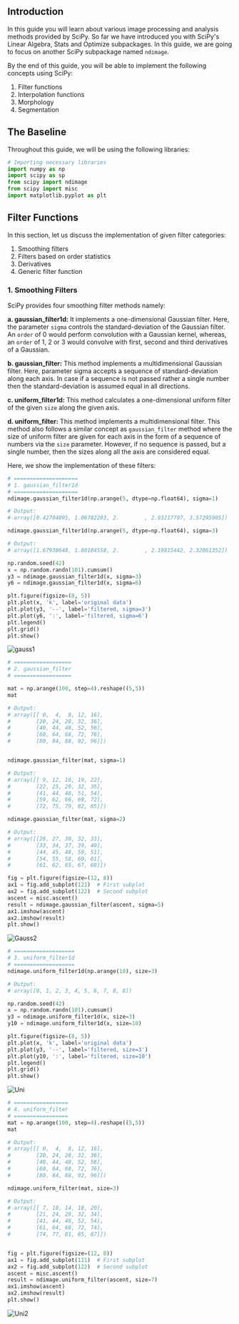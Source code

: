 ## Introduction
In this guide you will learn about various image processing and analysis methods provided by SciPy. So far we have introduced you with SciPy's Linear Algebra, Stats and Optimize subpackages. In this guide, we are going to focus on another SciPy subpackage named `ndimage`.

By the end of this guide, you will be able to implement the following concepts using SciPy:


1. Filter functions 
2. Interpolation functions 
3. Morphology 
4. Segmentation


## The Baseline
Throughout this guide, we will be using the following libraries:


```python
# Importing necessary libraries
import numpy as np
import scipy as sp
from scipy import ndimage
from scipy import misc
import matplotlib.pyplot as plt
```

## Filter Functions
In this section, let us discuss the implementation of given filter categories:


1. Smoothing filters
2. Filters based on order statistics
3. Derivatives
4. Generic filter function

### 1. Smoothing Filters
SciPy provides four smoothing filter methods namely:


**a. gaussian_filter1d:** It implements a one-dimensional Gaussian filter. Here, the parameter `sigma` controls the standard-deviation of the Gaussian filter. An `order` of 0 would perform convolution with a Gaussian kernel, whereas, an `order` of 1, 2 or 3 would convolve with first, second and third derivatives of a Gaussian.

**b. gaussian_filter:** This method implements a multidimensional Gaussian filter. Here, parameter sigma accepts a sequence of standard-deviation along each axis. In case if a sequence is not passed rather a single number then the standard-deviation is assumed equal in all directions.

**c. uniform_filter1d:** This method calculates a one-dimensional uniform filter of the given `size` along the given axis.

**d. uniform_filter:** This method implements a multidimensional filter. This method also follows a similar concept as `gaussian_filter` method where the size of uniform filter are given for each axis in the form of a sequence of numbers via the `size` parameter. However, if no sequence is passed, but a single number, then the sizes along all the axis are considered equal.

Here, we show the implementation of these filters:


```python
# ====================
# 1. gaussian_filter1d
# ====================
ndimage.gaussian_filter1d(np.arange(5, dtype=np.float64), sigma=1)

# Output:
# array([0.42704095, 1.06782203, 2.        , 2.93217797, 3.57295905])

ndimage.gaussian_filter1d(np.arange(5, dtype=np.float64), sigma=3)

# Output:
# array([1.67938648, 1.80184558, 2.        , 2.19815442, 2.32061352])

np.random.seed(42)
x = np.random.randn(101).cumsum()
y3 = ndimage.gaussian_filter1d(x, sigma=3)
y6 = ndimage.gaussian_filter1d(x, sigma=6)

plt.figure(figsize=(8, 5))
plt.plot(x, 'k', label='original data')
plt.plot(y3, '--', label='filtered, sigma=3')
plt.plot(y6, ':', label='filtered, sigma=6')
plt.legend()
plt.grid()
plt.show()
```

![gauss1](https://i.imgur.com/paPUQ7z.png)


```python
# ==================
# 2. gaussian_filter
# ==================

mat = np.arange(100, step=4).reshape((5,5))
mat

# Output:
# array([[ 0,  4,  8, 12, 16],
#        [20, 24, 28, 32, 36],
#        [40, 44, 48, 52, 56],
#        [60, 64, 68, 72, 76],
#        [80, 84, 88, 92, 96]])


ndimage.gaussian_filter(mat, sigma=1)

# Output:
# array([[ 9, 12, 16, 19, 22],
#        [22, 25, 29, 32, 35],
#        [41, 44, 48, 51, 54],
#        [59, 62, 66, 69, 72],
#        [72, 75, 79, 82, 85]])

ndimage.gaussian_filter(mat, sigma=2)

# Output:
# array([[26, 27, 30, 32, 33],
#        [33, 34, 37, 39, 40],
#        [44, 45, 48, 50, 51],
#        [54, 55, 58, 60, 61],
#        [61, 62, 65, 67, 68]])

fig = plt.figure(figsize=(12, 8))
ax1 = fig.add_subplot(121)  # First subplot
ax2 = fig.add_subplot(122)  # Second subplot
ascent = misc.ascent()
result = ndimage.gaussian_filter(ascent, sigma=5)
ax1.imshow(ascent)
ax2.imshow(result)
plt.show()
```

![Gauss2](https://i.imgur.com/NG4aJKi.png)


```python
# ===================
# 3. uniform_filter1d
# ===================
ndimage.uniform_filter1d(np.arange(10), size=3)

# Output:
# array([0, 1, 2, 3, 4, 5, 6, 7, 8, 8])

np.random.seed(42)
x = np.random.randn(101).cumsum()
y3 = ndimage.uniform_filter1d(x, size=3)
y10 = ndimage.uniform_filter1d(x, size=10)

plt.figure(figsize=(8, 5))
plt.plot(x, 'k', label='original data')
plt.plot(y3, '--', label='filtered, size=3')
plt.plot(y10, ':', label='filtered, size=10')
plt.legend()
plt.grid()
plt.show()
```

![Uni](https://i.imgur.com/V903s5W.png)


```python
# =================
# 4. uniform_filter
# =================
mat = np.arange(100, step=4).reshape((5,5))
mat

# Output:
# array([[ 0,  4,  8, 12, 16],
#        [20, 24, 28, 32, 36],
#        [40, 44, 48, 52, 56],
#        [60, 64, 68, 72, 76],
#        [80, 84, 88, 92, 96]])

ndimage.uniform_filter(mat, size=3)

# Output:
# array([[ 7, 10, 14, 18, 20],
#        [21, 24, 28, 32, 34],
#        [41, 44, 48, 52, 54],
#        [61, 64, 68, 72, 74],
#        [74, 77, 81, 85, 87]])


fig = plt.figure(figsize=(12, 8))
ax1 = fig.add_subplot(121)  # First subplot
ax2 = fig.add_subplot(122)  # Second subplot
ascent = misc.ascent()
result = ndimage.uniform_filter(ascent, size=7)
ax1.imshow(ascent)
ax2.imshow(result)
plt.show()
```

![Uni2](https://i.imgur.com/wHAYU5m.png)
